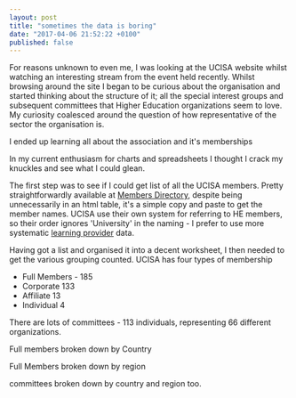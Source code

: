 ```yaml
---
layout: post
title: "sometimes the data is boring"
date: "2017-04-06 21:52:22 +0100"
published: false
---
```


For reasons unknown to even me, I was looking at the UCISA website whilst watching an interesting stream from the event held recently. Whilst browsing around the site I began to be curious about the organisation and started thinking about the structure of it; all the special interest groups and subsequent committees that Higher Education organizations seem to love. My curiosity coalesced around the question of how representative of the sector the organisation is.

I ended up learning all about the association and it's memberships

In my current enthusiasm for charts and spreadsheets I thought I crack my knuckles and see what I could glean.

The first step was to see if I could get list of all the UCISA members. Pretty straightforwardly available at [Members Directory][members], despite being unnecessarily in an html table, it's a simple copy and paste to get the member names. UCISA use their own system for referring to HE members, so their order ignores 'University' in the naming - I prefer to use more systematic [learning provider][provider] data.

Having got a list and organised it into a decent worksheet, I then needed to get the various grouping counted. UCISA has four types of membership
 - Full Members - 185
 - Corporate 133
 - Affiliate 13
 - Individual 4


There are lots of committees - 113 individuals, representing 66 different organizations.

Full members broken down by Country

Full Members broken down by region


committees broken down by country and region too.






[members]: https://www.ucisa.ac.uk/membersdirectory
[provider]: http://learning-provider.data.ac.uk/
